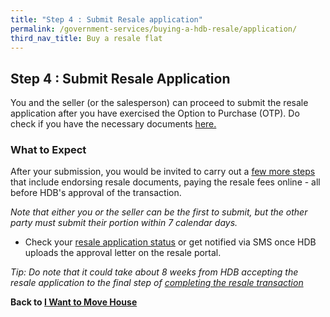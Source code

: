 ```yaml
---
title: "Step 4 : Submit Resale application"
permalink: /government-services/buying-a-hdb-resale/application/
third_nav_title: Buy a resale flat
---
```


## Step 4 : Submit Resale Application

You and the seller (or the salesperson) can proceed to submit the resale application after you have exercised the Option to Purchase (OTP).
Do check if you have the necessary documents <a href="https://www.hdb.gov.sg/cs/infoweb/residential/selling-a-flat/procedures/resale-application" target="_blank">here.</a>


### What to Expect

After your submission, you would be invited to carry out a <a href="https://www.hdb.gov.sg/cs/infoweb/residential/selling-a-flat/procedures/resale-application/after-submitting-a-resale-application-)" target="_blank">few more steps</a> that include endorsing resale documents, paying the resale fees online - all before HDB's approval of the transaction.

*Note that either you or the seller can be the first to submit, but the other party must submit their portion within 7 calendar days.*

- Check your <a href="https://services2.hdb.gov.sg/webapp/BB31AWDashboardWeb/BB31PLogin.jsp" target="_blank">resale application status</a> or get notified via SMS once HDB uploads the approval letter on the resale portal.

*Tip: Do note that it could take about 8 weeks from HDB accepting the resale application to the final step of [completing the resale transaction](/government-services/buying-a-hdb-resale/complete/)*


**Back to [I Want to Move House](/government-services/move-house/overview/)**
